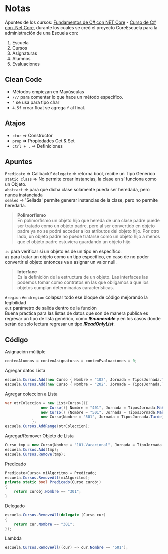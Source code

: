 # Notas
Apuntes de los cursos:
[Fundamentos de C# con NET Core](https://platzi.com/clases/fundamentos-csharp/) - 
[Curso de C# con .Net Core](https://platzi.com/clases/c-sharp/), 
durante los cuales se creó el proyecto CoreEscuela para la administración de una Escuela con:
1. Escuela
2. Cursos
3. Asignaturas
4. Alumnos
5. Evaluaciones


## Clean Code
+ Métodos empiezan en Mayúsculas
+ ``///`` para comentar lo que hace un método especifico.
+ `'` se usa para tipo char
+ `4.5f` crear float se agrega `f` al final.

## Atajos
+ `ctor` => Constructor
+ `prop` => Propiedades Get & Set
+ `ctrl + .` => Definiciones


## Apuntes
`Predicate` => Callback? `delegate` => retorna bool, recibe un Tipo Genérico  
`static class` => No permite crear instancias, la clase en sí funciona como un Objeto.  
``abstract`` => para que dicha clase solamente pueda ser heredada, pero nunca instanciada  
``sealed`` => 'Sellada' permite generar instancias de la clase, pero no permite heredarla.  
> **Polimorfismo**  
En polimorfismo un objeto hijo que hereda de una clase padre puede ser tratado como un objeto padre, pero al ser convertido en objeto padre ya no se podrá acceder a los atributos del objeto hijo. Por otro lado, un objeto padre no puede tratarse como un objeto hijo a menos que el objeto padre estuviera guardando un objeto hijo

``is`` para verificar si un objeto es de un tipo en específico.  
``as`` para tratar un objeto como un tipo específico, en caso de no poder convertir el objeto entonces va a asignar un valor null.

> **Interface**  
Es la definición de la estructura de un objeto. Las interfaces las podemos tomar como contratos en las que obligamos a que los objetos cumplan determinadas características.

``#region`` ``#endregion`` colapsar todo ese bloque de código mejorando la legibilidad  
`out` parámetro de salida dentro de la función  
Buena practica para las listas de datos que son de manera publica es regresar un tipo de lista genérico, como **_IEnumerable_** y en los casos donde serán de solo lectura regresar un tipo **_IReadOnlyList_**.  


## Código
Asignación múltiple
```cs
conteoAlumnos = conteoAsignaturas = conteoEvaluaciones = 0;
```

Agregar datos Lista
```cs
escuela.Cursos.Add(new Curso { Nombre = "102", Jornada = TiposJornada.Tarde });
escuela.Cursos.Add(new Curso { Nombre = "202", Jornada = TiposJornada.Tarde });
```

Agregar coleccion a Lista
```cs
var otrColeccion = new List<Curso>(){
                new Curso(){ Nombre = "401", Jornada = TiposJornada.Mañana },
                new Curso() {Nombre = "501", Jornada = TiposJornada.Mañana},
                new Curso{Nombre = "501", Jornada = TiposJornada.Tarde}
            };
escuela.Cursos.AddRange(otrColeccion);

```
Agregar/Remover Objeto de Lista
```cs
Curso tmp = new Curso{Nombre = "101-Vacacional", Jornada = TipoJornada.Noche};
escuela.Cursos.Add(tmp);
escuela.Cursos.Remove(tmp);
```

Predicado
```cs
Predicate<Curso> miAlgoritmo = Predicado;
escuela.Cursos.RemoveAll(miAlgoritmo);
private static bool Predicado(Curso curobj)
{
    return curobj.Nombre == "301";
}
```

Delegado
```cs
escuela.Cursos.RemoveAll(delegate (Curso cur)
{
    return cur.Nombre == "301";
});
```

Lambda
```cs
escuela.Cursos.RemoveAll((cur) => cur.Nombre == "501");
```